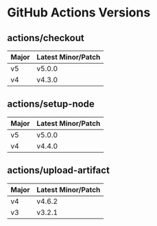 # GitHub Actions Versions

## actions/checkout

| Major | Latest Minor/Patch |
|-------|--------------------|
| v5 | v5.0.0 |
| v4 | v4.3.0 |

## actions/setup-node

| Major | Latest Minor/Patch |
|-------|--------------------|
| v5 | v5.0.0 |
| v4 | v4.4.0 |

## actions/upload-artifact

| Major | Latest Minor/Patch |
|-------|--------------------|
| v4 | v4.6.2 |
| v3 | v3.2.1 |

